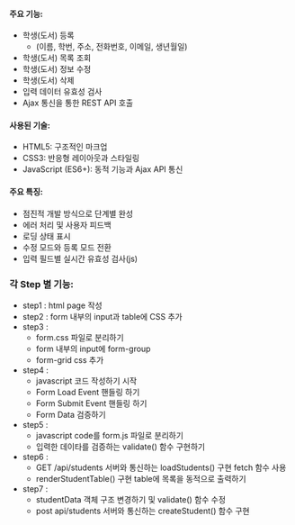 #### 주요 기능:
* 학생(도서) 등록 
    - (이름, 학번, 주소, 전화번호, 이메일, 생년월일)
* 학생(도서) 목록 조회
* 학생(도서) 정보 수정
* 학생(도서) 삭제
* 입력 데이터 유효성 검사
* Ajax 통신을 통한 REST API 호출

#### 사용된 기술:
* HTML5: 구조적인 마크업
* CSS3: 반응형 레이아웃과 스타일링
* JavaScript (ES6+): 동적 기능과 Ajax API 통신

#### 주요 특징:
* 점진적 개발 방식으로 단계별 완성
* 에러 처리 및 사용자 피드백
* 로딩 상태 표시
* 수정 모드와 등록 모드 전환
* 입력 필드별 실시간 유효성 검사(js)

### 각 Step 별 기능:
* step1 : html page 작성
* step2 : form 내부의 input과 table에 CSS 추가
* step3 : 
    - form.css 파일로 분리하기
    - form 내부의 input에 form-group
    - form-grid css 추가
* step4 : 
    - javascript 코드 작성하기 시작 
    - Form Load Event 핸들링 하기
    - Form Submit Event 핸들링 하기
    - Form Data 검증하기
* step5 :
    - javascript code를 form.js 파일로 분리하기 
    - 입력한 데이타를 검증하는 validate() 함수 구현하기
* step6 :
    - GET /api/students 서버와 통신하는 loadStudents() 구현 fetch 함수 사용
    - renderStudentTable() 구현 table에 목록을 동적으로 출력하기
* step7 : 
    - studentData 객체 구조 변경하기 및 validate() 함수 수정
    - post api/students 서버와 통신하는 createStudent() 함수 구현